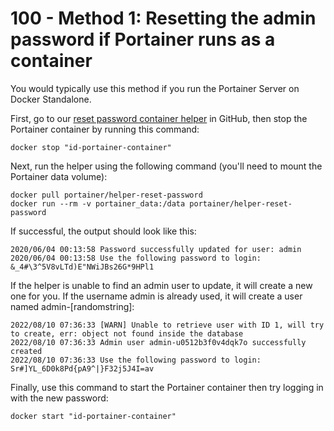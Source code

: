 # 100 - Method 1: Resetting the admin password if Portainer runs as a container

You would typically use this method if you run the Portainer Server on Docker Standalone.

First, go to our [reset password container helper](https://github.com/portainer/helper-reset-password) in GitHub, then stop the Portainer container by running this command:
```
docker stop "id-portainer-container"
```
Next, run the helper using the following command (you'll need to mount the Portainer data volume):
```
docker pull portainer/helper-reset-password
docker run --rm -v portainer_data:/data portainer/helper-reset-password
```
If successful, the output should look like this:
```
2020/06/04 00:13:58 Password successfully updated for user: admin
2020/06/04 00:13:58 Use the following password to login: &_4#\3^5V8vLTd)E"NWiJBs26G*9HPl1
```
If the helper is unable to find an admin user to update, it will create a new one for you. If the username admin is already used, it will create a user named admin-[randomstring]:
```
2022/08/10 07:36:33 [WARN] Unable to retrieve user with ID 1, will try to create, err: object not found inside the database
2022/08/10 07:36:33 Admin user admin-u0512b3f0v4dqk7o successfully created
2022/08/10 07:36:33 Use the following password to login: Sr#]YL_6D0k8Pd{pA9^|}F32j5J4I=av
```
Finally, use this command to start the Portainer container then try logging in with the new password:
```
docker start "id-portainer-container"
```
